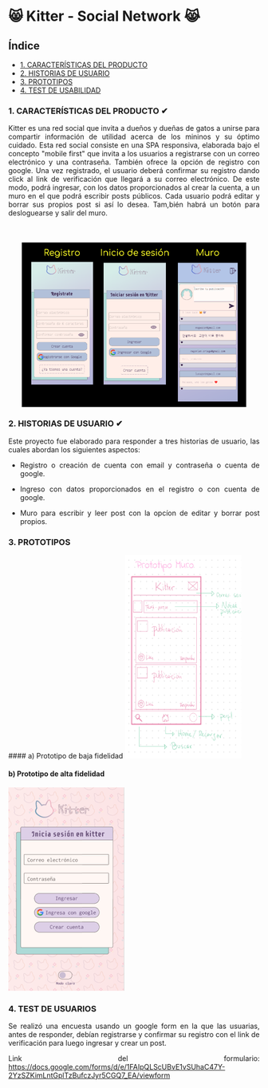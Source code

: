 # 😸 Kitter - Social Network 😹


## Índice

* [1. CARACTERÍSTICAS DEL PRODUCTO](#1-definición-del-producto)
* [2. HISTORIAS DE USUARIO](#2-historias-de-usuarios)
* [3. PROTOTIPOS](#3-prototipos)
* [4. TEST DE USABILIDAD](#4-test-de-usabilidad)



 ### 1. CARACTERÍSTICAS DEL PRODUCTO ✔
 
 <div align="justify">
 Kitter es una red social que invita a dueños y dueñas de gatos a unirse para compartir información de utilidad acerca de los mininos y su óptimo cuidado. Esta red social consiste en una SPA responsiva, elaborada bajo el concepto "mobile first" que invita a los usuarios a registrarse con un correo electrónico y una contraseña. También ofrece la opción de registro con google. Una vez registrado, el usuario deberá confirmar su registro dando click al link de verificación que llegará a su correo electrónico. De este modo, podrá ingresar, con los datos proporcionados al crear la cuenta, a un muro en el que podrá escribir posts públicos.
Cada usuario podrá editar y borrar sus propios post si así lo desea. Tam,bién habrá un botón para desloguearse y salir del muro.
 </div>
 <br>
  <br>
   <br>
 <div align="center">
<img src="src/assets/img/vista1.png" align="center" width="450" height="330" > 
 </div>


          


### 2. HISTORIAS DE USUARIO ✔

<div align="justify">
Este proyecto fue elaborado para responder a tres historias de usuario, las cuales abordan los siguientes aspectos:

- Registro o creación de cuenta con email y contraseña o cuenta de google.
- Ingreso con datos proporcionados en el registro o con cuenta de google.
- Muro para escribir y leer post con la opcíon de editar y borrar post propios.

  </div>



### 3. PROTOTIPOS

<div align="justify">
#### a) Prototipo de baja fidelidad
<img src="src/assets/img/PrototypeLD.png" width="233" height="408" > 



#### b) Prototipo de alta fidelidad
<img src="src/assets/img/PrototypeHD.png"> 
 </div>



### 4. TEST DE USUARIOS

  <div align="justify">
Se realizó una encuesta usando un google form en la que las usuarias, antes de responder, debían registrarse y confirmar su registro con el link de verificación para luego ingresar y crear un post.

Link del formulario: https://docs.google.com/forms/d/e/1FAIpQLScUBvE1vSUhaC47Y-2YzSZKimLntGplTzBufczJyr5CGQ7_EA/viewform
  </div>

